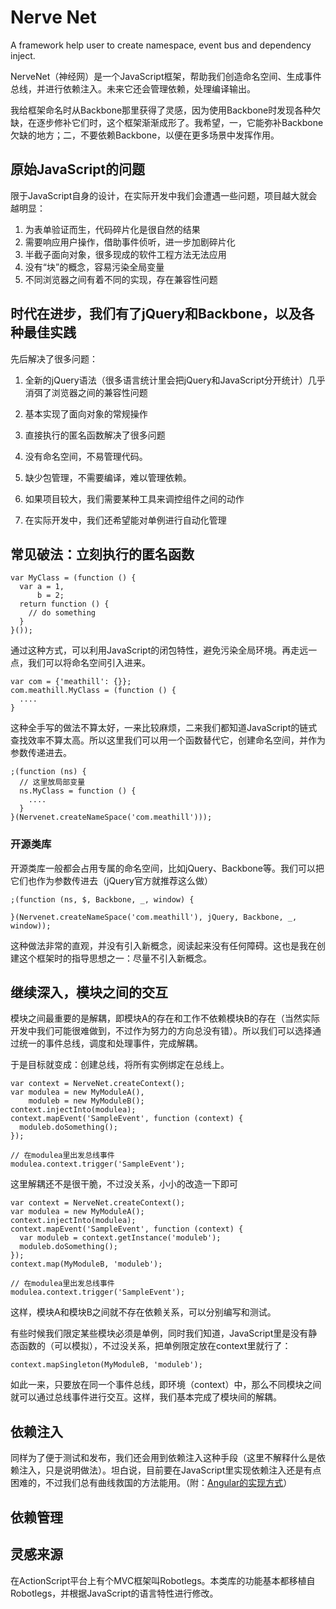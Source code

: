 Nerve Net
==========

A framework help user to create namespace, event bus and dependency inject.

NerveNet（神经网）是一个JavaScript框架，帮助我们创造命名空间、生成事件总线，并进行依赖注入。未来它还会管理依赖，处理编译输出。

我给框架命名时从Backbone那里获得了灵感，因为使用Backbone时发现各种欠缺，在逐步修补它们时，这个框架渐渐成形了。我希望，一，它能弥补Backbone欠缺的地方；二，不要依赖Backbone，以便在更多场景中发挥作用。

## 原始JavaScript的问题

限于JavaScript自身的设计，在实际开发中我们会遭遇一些问题，项目越大就会越明显：

1. 为表单验证而生，代码碎片化是很自然的结果
2. 需要响应用户操作，借助事件侦听，进一步加剧碎片化
3. 半截子面向对象，很多现成的软件工程方法无法应用
4. 没有“块”的概念，容易污染全局变量
4. 不同浏览器之间有着不同的实现，存在兼容性问题

## 时代在进步，我们有了jQuery和Backbone，以及各种最佳实践

先后解决了很多问题：

1. 全新的jQuery语法（很多语言统计里会把jQuery和JavaScript分开统计）几乎消弭了浏览器之间的兼容性问题
2. 基本实现了面向对象的常规操作
3. 直接执行的匿名函数解决了很多问题


2. 没有命名空间，不易管理代码。
3. 缺少包管理，不需要编译，难以管理依赖。
4. 如果项目较大，我们需要某种工具来调控组件之间的动作
5. 在实际开发中，我们还希望能对单例进行自动化管理

## 常见破法：立刻执行的匿名函数

    var MyClass = (function () {
	  var a = 1,
	      b = 2;
	  return function () {
	    // do something	
	  }
	}());

通过这种方式，可以利用JavaScript的闭包特性，避免污染全局环境。再走远一点，我们可以将命名空间引入进来。

	var com = {'meathill': {}};
	com.meathill.MyClass = (function () {
	  ....
	}

这种全手写的做法不算太好，一来比较麻烦，二来我们都知道JavaScript的链式查找效率不算太高。所以这里我们可以用一个函数替代它，创建命名空间，并作为参数传递进去。

	;(function (ns) {
      // 这里放局部变量
	  ns.MyClass = function () {
        ....
      }
	}(Nervenet.createNameSpace('com.meathill')));

### 开源类库

开源类库一般都会占用专属的命名空间，比如jQuery、Backbone等。我们可以把它们也作为参数传进去（jQuery官方就推荐这么做）

    ;(function (ns, $, Backbone, _, window) {
    
    }(Nervenet.createNameSpace('com.meathill'), jQuery, Backbone, _, window));

这种做法非常的直观，并没有引入新概念，阅读起来没有任何障碍。这也是我在创建这个框架时的指导思想之一：尽量不引入新概念。

## 继续深入，模块之间的交互

模块之间最重要的是解耦，即模块A的存在和工作不依赖模块B的存在（当然实际开发中我们可能很难做到，不过作为努力的方向总没有错）。所以我们可以选择通过统一的事件总线，调度和处理事件，完成解耦。

于是目标就变成：创建总线，将所有实例绑定在总线上。

    var context = NerveNet.createContext();
    var modulea = new MyModuleA(),
        moduleb = new MyModuleB();
    context.injectInto(modulea);
    context.mapEvent('SampleEvent', function (context) {
      moduleb.doSomething(); 
    });

    // 在modulea里出发总线事件
    modulea.context.trigger('SampleEvent');

这里解耦还不是很干脆，不过没关系，小小的改造一下即可

    var context = NerveNet.createContext();
    var modulea = new MyModuleA();
    context.injectInto(modulea);
    context.mapEvent('SampleEvent', function (context) {
      var moduleb = context.getInstance('moduleb');
      moduleb.doSomething(); 
    });
    context.map(MyModuleB, 'moduleb');

    // 在modulea里出发总线事件
    modulea.context.trigger('SampleEvent');

这样，模块A和模块B之间就不存在依赖关系，可以分别编写和测试。

有些时候我们限定某些模块必须是单例，同时我们知道，JavaScript里是没有静态函数的（可以模拟），不过没关系，把单例限定放在context里就行了：

    context.mapSingleton(MyModuleB, 'moduleb');

如此一来，只要放在同一个事件总线，即环境（context）中，那么不同模块之间就可以通过总线事件进行交互。这样，我们基本完成了模块间的解耦。

## 依赖注入

同样为了便于测试和发布，我们还会用到依赖注入这种手段（这里不解释什么是依赖注入，只是说明做法）。坦白说，目前要在JavaScript里实现依赖注入还是有点困难的，不过我们总有曲线救国的方法能用。（附：[Angular的实现方式](http://dailyjs.com/2013/05/23/angularjs-injection/ "AngularJS: More on Dependency Injection")）



## 依赖管理

## 灵感来源

在ActionScript平台上有个MVC框架叫Robotlegs。本类库的功能基本都移植自Robotlegs，并根据JavaScript的语言特性进行修改。